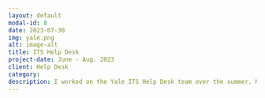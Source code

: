 ```yaml
---
layout: default
modal-id: 8
date: 2023-07-30
img: yale.png
alt: image-alt
title: ITS Help Desk
project-date: June - Aug. 2023
client: Help Desk
category: 
description: I worked on the Yale ITS Help Desk team over the summer. My manager was Cynthia Welsh.
---
```

